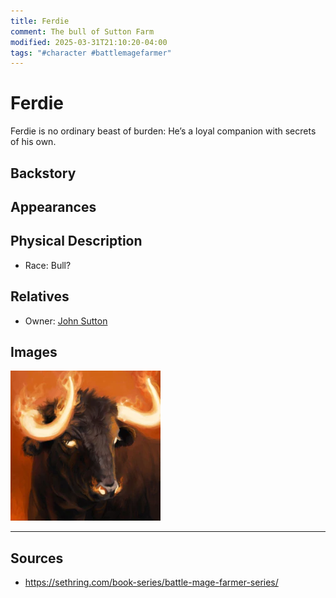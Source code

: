 ```yaml
---
title: Ferdie
comment: The bull of Sutton Farm
modified: 2025-03-31T21:10:20-04:00
tags: "#character #battlemagefarmer"
---
```

# Ferdie

Ferdie is no ordinary beast of burden: He’s a loyal companion with secrets of his own.

## Backstory

## Appearances

## Physical Description

- Race: Bull?

## Relatives

- Owner: [John Sutton](JohnSutton.md)

## Images

![](../../Attachments/Ferdie_1.png)

---
## Sources
- https://sethring.com/book-series/battle-mage-farmer-series/